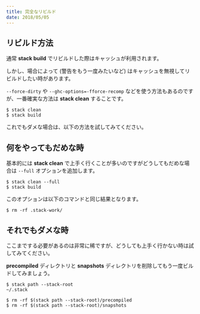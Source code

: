 ```yaml
---
title: 完全なリビルド
date: 2018/05/05
---
```


## リビルド方法

通常 **stack build** でリビルドした際はキャッシュが利用されます。

しかし、場合によって (警告をもう一度みたいなど) はキャッシュを無視してリビルドしたい時があります。

`--force-dirty` や `--ghc-options=-fforce-recomp` などを使う方法もあるのですが、一番確実な方法は **stack clean** することです。

```shell
$ stack clean
$ stack build
```

これでもダメな場合は、以下の方法を試してみてください。

## 何をやってもだめな時

基本的には **stack clean** で上手く行くことが多いのですがどうしてもだめな場合は `--full` オプションを追加します。

```shell
$ stack clean --full
$ stack build
```

このオプションは以下のコマンドと同じ結果となります。

```shell
$ rm -rf .stack-work/
```

## それでもダメな時

ここまでする必要があるのは非常に稀ですが、どうしても上手く行かない時は試してみてください。

**precompiled** ディレクトリと **snapshots** ディレクトリを削除してもう一度ビルドしてみましょう。

```shell
$ stack path --stack-root
~/.stack

$ rm -rf $(stack path --stack-root)/precompiled
$ rm -rf $(stack path --stack-root)/snapshots
```